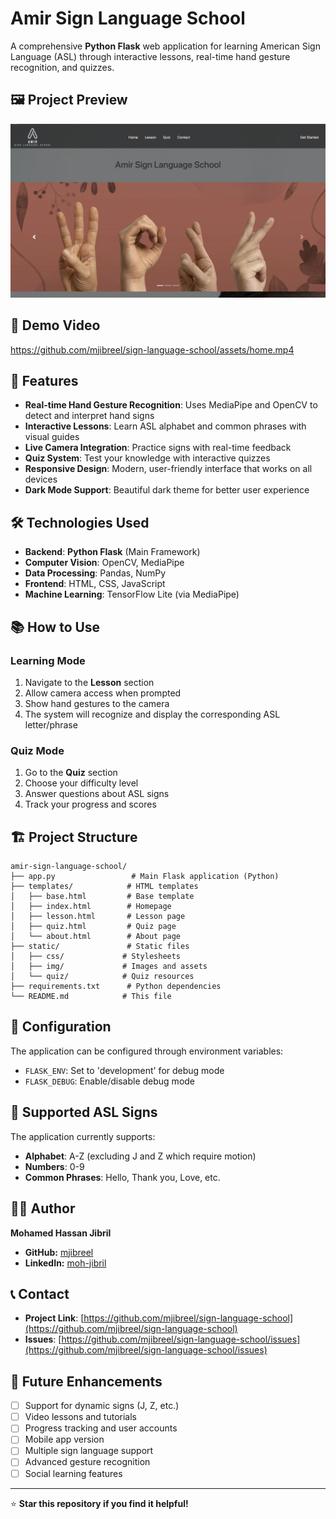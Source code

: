 # Amir Sign Language School

A comprehensive **Python Flask** web application for learning American Sign Language (ASL) through interactive lessons, real-time hand gesture recognition, and quizzes.

## 🖼️ Project Preview

![Amir Sign Language School](home.png)

## 🎥 Demo Video

https://github.com/mjibreel/sign-language-school/assets/home.mp4

## 🚀 Features

- **Real-time Hand Gesture Recognition**: Uses MediaPipe and OpenCV to detect and interpret hand signs
- **Interactive Lessons**: Learn ASL alphabet and common phrases with visual guides
- **Live Camera Integration**: Practice signs with real-time feedback
- **Quiz System**: Test your knowledge with interactive quizzes
- **Responsive Design**: Modern, user-friendly interface that works on all devices
- **Dark Mode Support**: Beautiful dark theme for better user experience

## 🛠️ Technologies Used

- **Backend**: **Python Flask** (Main Framework)
- **Computer Vision**: OpenCV, MediaPipe
- **Data Processing**: Pandas, NumPy
- **Frontend**: HTML, CSS, JavaScript
- **Machine Learning**: TensorFlow Lite (via MediaPipe)




## 📚 How to Use

### Learning Mode
1. Navigate to the **Lesson** section
2. Allow camera access when prompted
3. Show hand gestures to the camera
4. The system will recognize and display the corresponding ASL letter/phrase

### Quiz Mode
1. Go to the **Quiz** section
2. Choose your difficulty level
3. Answer questions about ASL signs
4. Track your progress and scores

## 🏗️ Project Structure

```
amir-sign-language-school/
├── app.py                 # Main Flask application (Python)
├── templates/            # HTML templates
│   ├── base.html         # Base template
│   ├── index.html        # Homepage
│   ├── lesson.html       # Lesson page
│   ├── quiz.html         # Quiz page
│   └── about.html        # About page
├── static/               # Static files
│   ├── css/             # Stylesheets
│   ├── img/             # Images and assets
│   └── quiz/            # Quiz resources
├── requirements.txt      # Python dependencies
└── README.md            # This file
```

## 🔧 Configuration

The application can be configured through environment variables:

- `FLASK_ENV`: Set to 'development' for debug mode
- `FLASK_DEBUG`: Enable/disable debug mode

## 📱 Supported ASL Signs

The application currently supports:
- **Alphabet**: A-Z (excluding J and Z which require motion)
- **Numbers**: 0-9
- **Common Phrases**: Hello, Thank you, Love, etc.




## 👨‍💻 Author

**Mohamed Hassan Jibril**
- **GitHub:** [mjibreel](https://github.com/mjibreel)
- **LinkedIn:** [moh-jibril](https://www.linkedin.com/in/moh-jibril)

## 📞 Contact

- **Project Link**: [https://github.com/mjibreel/sign-language-school](https://github.com/mjibreel/sign-language-school)
- **Issues**: [https://github.com/mjibreel/sign-language-school/issues](https://github.com/mjibreel/sign-language-school/issues)

## 🎯 Future Enhancements

- [ ] Support for dynamic signs (J, Z, etc.)
- [ ] Video lessons and tutorials
- [ ] Progress tracking and user accounts
- [ ] Mobile app version
- [ ] Multiple sign language support
- [ ] Advanced gesture recognition
- [ ] Social learning features

---

⭐ **Star this repository if you find it helpful!**
